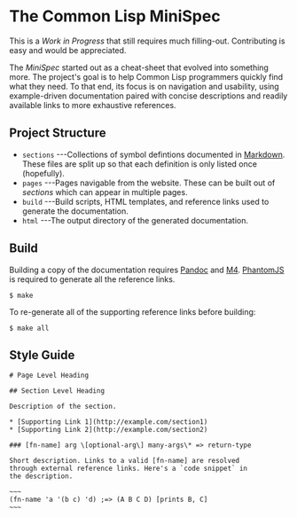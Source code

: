 # The Common Lisp MiniSpec

This is a *Work in Progress* that still requires much
filling-out. Contributing is easy and would be appreciated.

The *MiniSpec* started out as a cheat-sheet that evolved
into something more. The project's goal is to help Common
Lisp programmers quickly find what they need. To that end,
its focus is on navigation and usability, using
example-driven documentation paired with concise
descriptions and readily available links to more exhaustive
references.

## Project Structure

* `sections` ---Collections of symbol defintions documented
  in [Markdown](http://daringfireball.net/projects/markdown/).
  These files are split up so that each definition is only
  listed once (hopefully).
* `pages` ---Pages navigable from the website. These can be
  built out of *sections* which can appear in multiple pages.
* `build` ---Build scripts, HTML templates, and
  reference links used to generate the documentation.
* `html` ---The output directory of the generated documentation.

## Build

Building a copy of the documentation requires
[Pandoc](http://johnmacfarlane.net/pandoc/) and
[M4](http://www.gnu.org/software/m4/). [PhantomJS](http://phantomjs.org/)
is required to generate all the reference links.

~~~
$ make
~~~

To re-generate all of the supporting reference links before building:

~~~
$ make all
~~~

## Style Guide

    # Page Level Heading
    
    ## Section Level Heading
    
    Description of the section.
    
    * [Supporting Link 1](http://example.com/section1)
    * [Supporting Link 2](http://example.com/section2)
    
    ### [fn-name] arg \[optional-arg\] many-args\* => return-type
    
    Short description. Links to a valid [fn-name] are resolved
    through external reference links. Here's a `code snippet` in
    the description.
    
    ~~~
    (fn-name 'a '(b c) 'd) ;=> (A B C D) [prints B, C]
    ~~~
